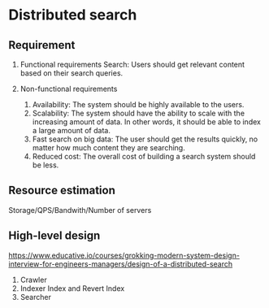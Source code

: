 # Distributed search
## Requirement
1. Functional requirements 
    Search: Users should get relevant content based on their search queries.

1. Non-functional requirements
    1. Availability: The system should be highly available to the users.
    1. Scalability: The system should have the ability to scale with the increasing amount of data. In other words, it should be able to index a large amount of data.
    1. Fast search on big data: The user should get the results quickly, no matter how much content they are searching.
    1. Reduced cost: The overall cost of building a search system should be less.
  
## Resource estimation
Storage/QPS/Bandwith/Number of servers

## High-level design
https://www.educative.io/courses/grokking-modern-system-design-interview-for-engineers-managers/design-of-a-distributed-search  

1. Crawler
2. Indexer
Index and Revert Index
3. Searcher
